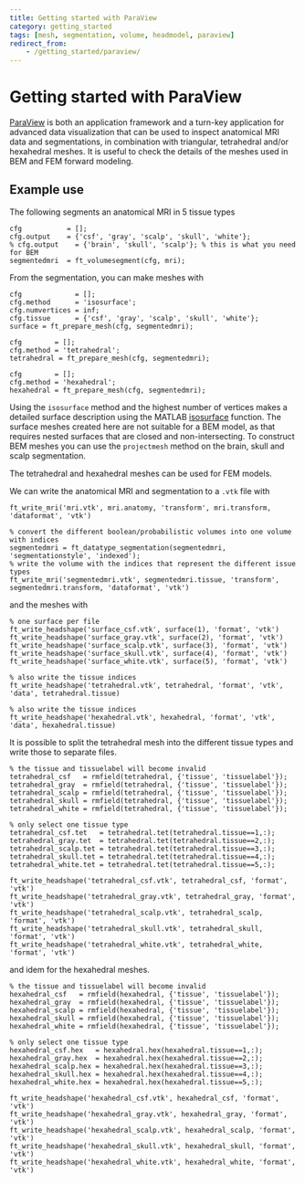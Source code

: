 ```yaml
---
title: Getting started with ParaView
category: getting_started
tags: [mesh, segmentation, volume, headmodel, paraview]
redirect_from:
    - /getting_started/paraview/
---
```


# Getting started with ParaView

[ParaView](https://www.paraview.org) is both an application framework and a turn-key application for advanced data visualization that can be used to inspect anatomical MRI data and segmentations, in combination with triangular, tetrahedral and/or hexahedral meshes. It is useful to check the details of the meshes used in BEM and FEM forward modeling.

## Example use

The following segments an anatomical MRI in 5 tissue types

    cfg           = [];
    cfg.output    = {'csf', 'gray', 'scalp', 'skull', 'white'};
    % cfg.output    = {'brain', 'skull', 'scalp'}; % this is what you need for BEM
    segmentedmri  = ft_volumesegment(cfg, mri);

From the segmentation, you can make meshes with

    cfg             = [];
    cfg.method      = 'isosurface';
    cfg.numvertices = inf;
    cfg.tissue      = {'csf', 'gray', 'scalp', 'skull', 'white'};
    surface = ft_prepare_mesh(cfg, segmentedmri);

    cfg        = [];
    cfg.method = 'tetrahedral';
    tetrahedral = ft_prepare_mesh(cfg, segmentedmri);

    cfg        = [];
    cfg.method = 'hexahedral';
    hexahedral = ft_prepare_mesh(cfg, segmentedmri);

Using the `isosurface` method and the highest number of vertices makes a detailed surface description using the MATLAB [isosurface](https://nl.mathworks.com/help/matlab/ref/isosurface.html) function. The surface meshes created here are not suitable for a BEM model, as that requires nested surfaces that are closed and non-intersecting. To construct BEM meshes you can use the `projectmesh` method on the brain, skull and scalp segmentation.

The tetrahedral and hexahedral meshes can be used for FEM models.

We can write the anatomical MRI and segmentation to a `.vtk` file with

    ft_write_mri('mri.vtk', mri.anatomy, 'transform', mri.transform, 'dataformat', 'vtk')

    % convert the different boolean/probabilistic volumes into one volume with indices
    segmentedmri = ft_datatype_segmentation(segmentedmri, 'segmentationstyle', 'indexed');
    % write the volume with the indices that represent the different issue types
    ft_write_mri('segmentedmri.vtk', segmentedmri.tissue, 'transform', segmentedmri.transform, 'dataformat', 'vtk')

and the meshes with

    % one surface per file
    ft_write_headshape('surface_csf.vtk', surface(1), 'format', 'vtk')
    ft_write_headshape('surface_gray.vtk', surface(2), 'format', 'vtk')
    ft_write_headshape('surface_scalp.vtk', surface(3), 'format', 'vtk')
    ft_write_headshape('surface_skull.vtk', surface(4), 'format', 'vtk')
    ft_write_headshape('surface_white.vtk', surface(5), 'format', 'vtk')

    % also write the tissue indices
    ft_write_headshape('tetrahedral.vtk', tetrahedral, 'format', 'vtk', 'data', tetrahedral.tissue)

    % also write the tissue indices
    ft_write_headshape('hexahedral.vtk', hexahedral, 'format', 'vtk', 'data', hexahedral.tissue)

It is possible to split the tetrahedral mesh into the different tissue types and write those to separate files.

    % the tissue and tissuelabel will become invalid
    tetrahedral_csf   = rmfield(tetrahedral, {'tissue', 'tissuelabel'});
    tetrahedral_gray  = rmfield(tetrahedral, {'tissue', 'tissuelabel'});
    tetrahedral_scalp = rmfield(tetrahedral, {'tissue', 'tissuelabel'});
    tetrahedral_skull = rmfield(tetrahedral, {'tissue', 'tissuelabel'});
    tetrahedral_white = rmfield(tetrahedral, {'tissue', 'tissuelabel'});

    % only select one tissue type
    tetrahedral_csf.tet   = tetrahedral.tet(tetrahedral.tissue==1,:);
    tetrahedral_gray.tet  = tetrahedral.tet(tetrahedral.tissue==2,:);
    tetrahedral_scalp.tet = tetrahedral.tet(tetrahedral.tissue==3,:);
    tetrahedral_skull.tet = tetrahedral.tet(tetrahedral.tissue==4,:);
    tetrahedral_white.tet = tetrahedral.tet(tetrahedral.tissue==5,:);

    ft_write_headshape('tetrahedral_csf.vtk', tetrahedral_csf, 'format', 'vtk')
    ft_write_headshape('tetrahedral_gray.vtk', tetrahedral_gray, 'format', 'vtk')
    ft_write_headshape('tetrahedral_scalp.vtk', tetrahedral_scalp, 'format', 'vtk')
    ft_write_headshape('tetrahedral_skull.vtk', tetrahedral_skull, 'format', 'vtk')
    ft_write_headshape('tetrahedral_white.vtk', tetrahedral_white, 'format', 'vtk')

and idem for the hexahedral meshes.

    % the tissue and tissuelabel will become invalid
    hexahedral_csf   = rmfield(hexahedral, {'tissue', 'tissuelabel'});
    hexahedral_gray  = rmfield(hexahedral, {'tissue', 'tissuelabel'});
    hexahedral_scalp = rmfield(hexahedral, {'tissue', 'tissuelabel'});
    hexahedral_skull = rmfield(hexahedral, {'tissue', 'tissuelabel'});
    hexahedral_white = rmfield(hexahedral, {'tissue', 'tissuelabel'});

    % only select one tissue type
    hexahedral_csf.hex   = hexahedral.hex(hexahedral.tissue==1,:);
    hexahedral_gray.hex  = hexahedral.hex(hexahedral.tissue==2,:);
    hexahedral_scalp.hex = hexahedral.hex(hexahedral.tissue==3,:);
    hexahedral_skull.hex = hexahedral.hex(hexahedral.tissue==4,:);
    hexahedral_white.hex = hexahedral.hex(hexahedral.tissue==5,:);

    ft_write_headshape('hexahedral_csf.vtk', hexahedral_csf, 'format', 'vtk')
    ft_write_headshape('hexahedral_gray.vtk', hexahedral_gray, 'format', 'vtk')
    ft_write_headshape('hexahedral_scalp.vtk', hexahedral_scalp, 'format', 'vtk')
    ft_write_headshape('hexahedral_skull.vtk', hexahedral_skull, 'format', 'vtk')
    ft_write_headshape('hexahedral_white.vtk', hexahedral_white, 'format', 'vtk')
